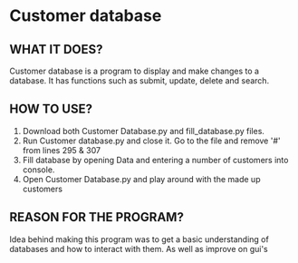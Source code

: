 # Customer database

## WHAT IT DOES?

Customer database is a program to display and make changes to a database. It has functions such as submit, update, delete and search.
  
## HOW TO USE?

1. Download both Customer Database.py and fill_database.py files.
2. Run Customer database.py and close it. Go to the file and remove '#' from lines 295 & 307
3. Fill database by opening Data and entering a number of customers into console.
4. Open Customer Database.py and play around with the made up customers
  
## REASON FOR THE PROGRAM?

Idea behind making this program was to get a basic understanding of databases and how to interact with them. As well as improve on gui's

